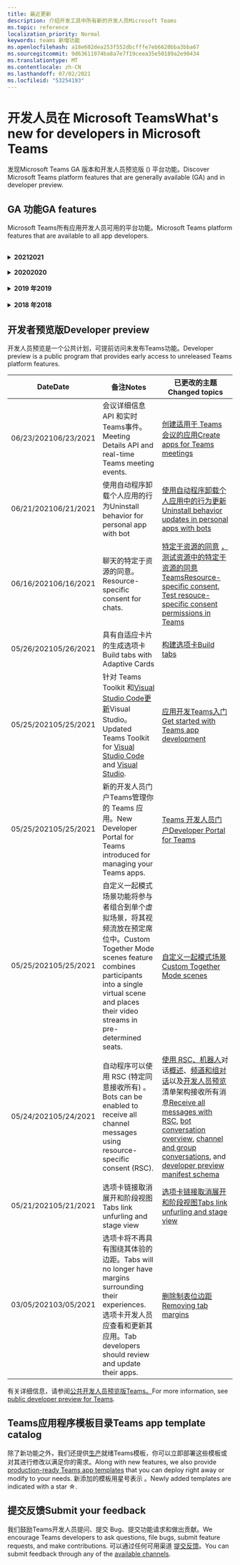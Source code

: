 ```yaml
---
title: 最近更新
description: 介绍开发工具中所有新的开发人员Microsoft Teams
ms.topic: reference
localization_priority: Normal
keywords: teams 新增功能
ms.openlocfilehash: a18e602dea253f552dbcfffe7eb6620bba3bba67
ms.sourcegitcommit: 9d63611974ba8a7e7f19ceea35e50189a2e90434
ms.translationtype: MT
ms.contentlocale: zh-CN
ms.lasthandoff: 07/02/2021
ms.locfileid: "53254193"
---
```

# <a name="whats-new-for-developers-in-microsoft-teams"></a><span data-ttu-id="28b2b-104">开发人员在 Microsoft Teams</span><span class="sxs-lookup"><span data-stu-id="28b2b-104">What's new for developers in Microsoft Teams</span></span>

<span data-ttu-id="28b2b-105">发现Microsoft Teams GA 版本和开发人员预览版 () 平台功能。</span><span class="sxs-lookup"><span data-stu-id="28b2b-105">Discover Microsoft Teams platform features that are generally available (GA) and in developer preview.</span></span>

## <a name="ga-features"></a><span data-ttu-id="28b2b-106">GA 功能</span><span class="sxs-lookup"><span data-stu-id="28b2b-106">GA features</span></span>

<span data-ttu-id="28b2b-107">Microsoft Teams所有应用开发人员可用的平台功能。</span><span class="sxs-lookup"><span data-stu-id="28b2b-107">Microsoft Teams platform features that are available to all app developers.</span></span>

<br>

<details>

<summary><span data-ttu-id="28b2b-108"><b>2021</b></span><span class="sxs-lookup"><span data-stu-id="28b2b-108"><b>2021</b></span></span></summary>

| <span data-ttu-id="28b2b-109">**Date**</span><span class="sxs-lookup"><span data-stu-id="28b2b-109">**Date**</span></span> | <span data-ttu-id="28b2b-110">**备注**</span><span class="sxs-lookup"><span data-stu-id="28b2b-110">**Notes**</span></span> | <span data-ttu-id="28b2b-111">**已更改的主题**</span><span class="sxs-lookup"><span data-stu-id="28b2b-111">**Changed topics**</span></span> |
| -------- | --------- | ------------------ |
|<span data-ttu-id="28b2b-112">06/28/2021</span><span class="sxs-lookup"><span data-stu-id="28b2b-112">06/28/2021</span></span>|<span data-ttu-id="28b2b-113">集成人员选取器功能。</span><span class="sxs-lookup"><span data-stu-id="28b2b-113">Integrate People Picker capability.</span></span>|[<span data-ttu-id="28b2b-114">集成人员选取器功能</span><span class="sxs-lookup"><span data-stu-id="28b2b-114">Integrate People Picker capability</span></span>](concepts/device-capabilities/people-picker-capability.md)|  
|<span data-ttu-id="28b2b-115">06/25/2021</span><span class="sxs-lookup"><span data-stu-id="28b2b-115">06/25/2021</span></span>| <span data-ttu-id="28b2b-116">引入了发送主动邮件的分步指南。</span><span class="sxs-lookup"><span data-stu-id="28b2b-116">Introduced step-by-step guide to send proactive messages.</span></span> | [<span data-ttu-id="28b2b-117">发送主动邮件的分步指南</span><span class="sxs-lookup"><span data-stu-id="28b2b-117">Step-by-step guide to send proactive messages</span></span>](sbs-send-proactive.yml) |
|<span data-ttu-id="28b2b-118">06/09/2021</span><span class="sxs-lookup"><span data-stu-id="28b2b-118">06/09/2021</span></span>| <span data-ttu-id="28b2b-119">自适应卡片中具有 属性的图像的阶段 `allowExpand` 视图。</span><span class="sxs-lookup"><span data-stu-id="28b2b-119">Stage view for images in Adaptive Cards with `allowExpand` attribute.</span></span> | [<span data-ttu-id="28b2b-120">自适应卡片中的图像阶段视图</span><span class="sxs-lookup"><span data-stu-id="28b2b-120">Stage view for images in Adaptive Cards</span></span>](~/task-modules-and-cards/cards/cards-format.md) |
|<span data-ttu-id="28b2b-121">05/31/2021</span><span class="sxs-lookup"><span data-stu-id="28b2b-121">05/31/2021</span></span>| <span data-ttu-id="28b2b-122">对话选项卡。</span><span class="sxs-lookup"><span data-stu-id="28b2b-122">Conversational tabs.</span></span> | [<span data-ttu-id="28b2b-123">开始并继续选项卡中有关内容的对话</span><span class="sxs-lookup"><span data-stu-id="28b2b-123">Start and continue conversations about content in your tabs</span></span>](~/tabs/how-to/conversational-tabs.md) |
|<span data-ttu-id="28b2b-124">05/24/2021</span><span class="sxs-lookup"><span data-stu-id="28b2b-124">05/24/2021</span></span>| <span data-ttu-id="28b2b-125">使用Teams等更新了应用设计指南。</span><span class="sxs-lookup"><span data-stu-id="28b2b-125">Updated Teams app design guidelines with mobile patterns and more.</span></span>|[<span data-ttu-id="28b2b-126">设计Teams应用</span><span class="sxs-lookup"><span data-stu-id="28b2b-126">Designing your Teams app</span></span>](~/concepts/design/design-teams-app-overview.md)
|<span data-ttu-id="28b2b-127">05/13/2021</span><span class="sxs-lookup"><span data-stu-id="28b2b-127">05/13/2021</span></span>| <span data-ttu-id="28b2b-128">添加了有关 mConnect 和 Skooler 的信息。</span><span class="sxs-lookup"><span data-stu-id="28b2b-128">Added information on mConnect and Skooler.</span></span>|[<span data-ttu-id="28b2b-129">可学习管理系统</span><span class="sxs-lookup"><span data-stu-id="28b2b-129">Moodle learning management system</span></span>](resources/moodle-overview.md)
|<span data-ttu-id="28b2b-130">05/10/2021</span><span class="sxs-lookup"><span data-stu-id="28b2b-130">05/10/2021</span></span>| <span data-ttu-id="28b2b-131">清单 v1.10 已发布。</span><span class="sxs-lookup"><span data-stu-id="28b2b-131">Manifest v1.10 is released.</span></span>|[<span data-ttu-id="28b2b-132">清单架构</span><span class="sxs-lookup"><span data-stu-id="28b2b-132">Manifest schema</span></span>](resources/schema/manifest-schema.md) |
|<span data-ttu-id="28b2b-133">05/10/2021</span><span class="sxs-lookup"><span data-stu-id="28b2b-133">05/10/2021</span></span>| <span data-ttu-id="28b2b-134">新的应用自定义功能。</span><span class="sxs-lookup"><span data-stu-id="28b2b-134">New app customization feature.</span></span>| [<span data-ttu-id="28b2b-135">允许组织自定义应用</span><span class="sxs-lookup"><span data-stu-id="28b2b-135">Enable orgs to customize your app</span></span>](concepts/design/enable-app-customization.md) |
|<span data-ttu-id="28b2b-136">05/07/2021</span><span class="sxs-lookup"><span data-stu-id="28b2b-136">05/07/2021</span></span>| <span data-ttu-id="28b2b-137">聊天中的音频和视频呼叫的深层链接。</span><span class="sxs-lookup"><span data-stu-id="28b2b-137">Deep links for audio and video calls in chat.</span></span> |[<span data-ttu-id="28b2b-138">深度链接</span><span class="sxs-lookup"><span data-stu-id="28b2b-138">Deep links</span></span>](concepts/build-and-test/deep-links.md#deep-linking-to-an-audio-or-audio-video-call) |
|<span data-ttu-id="28b2b-139">04/30/2021</span><span class="sxs-lookup"><span data-stu-id="28b2b-139">04/30/2021</span></span>|<span data-ttu-id="28b2b-140">有关如何将应用发布到应用商店Teams指南。</span><span class="sxs-lookup"><span data-stu-id="28b2b-140">New guidance on how to publish apps to the Teams store.</span></span>|<span data-ttu-id="28b2b-141">[将应用发布到 Teams 应用商店](concepts/deploy-and-publish/appsource/publish.md) [，Teams应用商店验证指南](concepts/deploy-and-publish/appsource/prepare/teams-store-validation-guidelines.md)</span><span class="sxs-lookup"><span data-stu-id="28b2b-141">[Publish your app to the Teams store](concepts/deploy-and-publish/appsource/publish.md), [Teams store validation guidelines](concepts/deploy-and-publish/appsource/prepare/teams-store-validation-guidelines.md)</span></span> |
|<span data-ttu-id="28b2b-142">04/29/2021</span><span class="sxs-lookup"><span data-stu-id="28b2b-142">04/29/2021</span></span> | <span data-ttu-id="28b2b-143">自适应卡片的通用操作。</span><span class="sxs-lookup"><span data-stu-id="28b2b-143">Universal Actions for Adaptive Cards.</span></span> | [<span data-ttu-id="28b2b-144">自适应卡的通用操作</span><span class="sxs-lookup"><span data-stu-id="28b2b-144">Universal Actions for Adaptive Cards</span></span>](task-modules-and-cards/cards/universal-actions-for-adaptive-cards/overview.md) |
|<span data-ttu-id="28b2b-145">04/29/2021</span><span class="sxs-lookup"><span data-stu-id="28b2b-145">04/29/2021</span></span> | <span data-ttu-id="28b2b-146">用户特定视图。</span><span class="sxs-lookup"><span data-stu-id="28b2b-146">User Specific Views.</span></span> | [<span data-ttu-id="28b2b-147">用户特定视图</span><span class="sxs-lookup"><span data-stu-id="28b2b-147">User Specific Views</span></span>](task-modules-and-cards/cards/universal-actions-for-adaptive-cards/User-Specific-Views.md) |
|<span data-ttu-id="28b2b-148">04/29/2021</span><span class="sxs-lookup"><span data-stu-id="28b2b-148">04/29/2021</span></span> | <span data-ttu-id="28b2b-149">顺序工作流。</span><span class="sxs-lookup"><span data-stu-id="28b2b-149">Sequential Workflows.</span></span> | [<span data-ttu-id="28b2b-150">顺序工作流</span><span class="sxs-lookup"><span data-stu-id="28b2b-150">Sequential Workflows</span></span>](task-modules-and-cards/cards/universal-actions-for-adaptive-cards/Sequential-Workflows.md) |
|<span data-ttu-id="28b2b-151">04/29/2021</span><span class="sxs-lookup"><span data-stu-id="28b2b-151">04/29/2021</span></span> | <span data-ttu-id="28b2b-152">最新卡片。</span><span class="sxs-lookup"><span data-stu-id="28b2b-152">Up to date cards.</span></span> | [<span data-ttu-id="28b2b-153">最新卡片</span><span class="sxs-lookup"><span data-stu-id="28b2b-153">Up to date cards</span></span>](task-modules-and-cards/cards/universal-actions-for-adaptive-cards/Up-To-Date-Views.md) |
|<span data-ttu-id="28b2b-154">04/08/2021</span><span class="sxs-lookup"><span data-stu-id="28b2b-154">04/08/2021</span></span>| <span data-ttu-id="28b2b-155">应用自定义功能。</span><span class="sxs-lookup"><span data-stu-id="28b2b-155">App customization feature.</span></span>|<span data-ttu-id="28b2b-156">[设计团队应用概述](concepts/design/enable-app-customization.md)[、App studio 概述](concepts/build-and-test/app-studio-overview.md#connectors)和[清单架构](resources/schema/manifest-schema-dev-preview.md)</span><span class="sxs-lookup"><span data-stu-id="28b2b-156">[Design teams app overview](concepts/design/enable-app-customization.md), [App studio overview](concepts/build-and-test/app-studio-overview.md#connectors), and [Manifest schema](resources/schema/manifest-schema-dev-preview.md)</span></span> |
|<span data-ttu-id="28b2b-157">03/18/2021</span><span class="sxs-lookup"><span data-stu-id="28b2b-157">03/18/2021</span></span>|<span data-ttu-id="28b2b-158">注意：更新到 Bot Framework SDK 版本 4.10 或以上版本，因为我们已开始弃用 `TeamsInfo.getMembers` `TeamsInfo.GetMembersAsync` 和 的过程。</span><span class="sxs-lookup"><span data-stu-id="28b2b-158">Notice: Update to version 4.10 or above of the Bot Framework SDK, as we've started with the deprecation process for `TeamsInfo.getMembers` and `TeamsInfo.GetMembersAsync`.</span></span> | [<span data-ttu-id="28b2b-159">团队/聊天成员的机器人 API 更改</span><span class="sxs-lookup"><span data-stu-id="28b2b-159">Bot API Changes for Team/Chat Members</span></span>](resources/team-chat-member-api-changes.md) |
|<span data-ttu-id="28b2b-160">03/05/2021</span><span class="sxs-lookup"><span data-stu-id="28b2b-160">03/05/2021</span></span>|<span data-ttu-id="28b2b-161">注意：选项卡将不再具有围绕其体验的边距。</span><span class="sxs-lookup"><span data-stu-id="28b2b-161">Notice: Tabs will no longer have margins surrounding their experiences.</span></span> <span data-ttu-id="28b2b-162">选项卡开发人员应查看和更新其应用。</span><span class="sxs-lookup"><span data-stu-id="28b2b-162">Tab developers should review and update their apps.</span></span> | [<span data-ttu-id="28b2b-163">删除制表位边距</span><span class="sxs-lookup"><span data-stu-id="28b2b-163">Removing tab margins</span></span>](resources/removing-tab-margins.md) |
|<span data-ttu-id="28b2b-164">03/05/2021</span><span class="sxs-lookup"><span data-stu-id="28b2b-164">03/05/2021</span></span>|<span data-ttu-id="28b2b-165">默认安装范围和组功能。</span><span class="sxs-lookup"><span data-stu-id="28b2b-165">Default install scope and group capability.</span></span>| [<span data-ttu-id="28b2b-166">默认安装范围和组功能</span><span class="sxs-lookup"><span data-stu-id="28b2b-166">Default install scope and group capability</span></span>](concepts/deploy-and-publish/add-default-install-scope.md) |
|<span data-ttu-id="28b2b-167">03/05/2021</span><span class="sxs-lookup"><span data-stu-id="28b2b-167">03/05/2021</span></span>|<span data-ttu-id="28b2b-168">对个人应用选项卡重新排序。</span><span class="sxs-lookup"><span data-stu-id="28b2b-168">Reorder personal app tabs.</span></span>|[<span data-ttu-id="28b2b-169">对个人应用中的聊天选项卡重新排序</span><span class="sxs-lookup"><span data-stu-id="28b2b-169">Reorder the chat tab in personal apps</span></span>](tabs/how-to/create-personal-tab.md#reorder-static-personal-tabs)|
|<span data-ttu-id="28b2b-170">03/04/2021</span><span class="sxs-lookup"><span data-stu-id="28b2b-170">03/04/2021</span></span>|<span data-ttu-id="28b2b-171">自适应卡片中的信息屏蔽。</span><span class="sxs-lookup"><span data-stu-id="28b2b-171">Information masking in Adaptive cards.</span></span>| [<span data-ttu-id="28b2b-172">自适应卡片中的信息屏蔽</span><span class="sxs-lookup"><span data-stu-id="28b2b-172">Information masking in Adaptive cards</span></span>](task-modules-and-cards/cards/cards-format.md#information-masking-in-adaptive-cards) |
|<span data-ttu-id="28b2b-173">02/19/2021</span><span class="sxs-lookup"><span data-stu-id="28b2b-173">02/19/2021</span></span>|<span data-ttu-id="28b2b-174">添加了位置功能。</span><span class="sxs-lookup"><span data-stu-id="28b2b-174">Added location capabilities.</span></span> <br/> <span data-ttu-id="28b2b-175">位置功能信息将添加到设备功能概述、本机设备权限、集成媒体功能以及 QR 或条形码扫描仪功能文件中。</span><span class="sxs-lookup"><span data-stu-id="28b2b-175">Location capabilities information is added in the device capabilities overview, native device permissions, integrate media capabilities, and QR or barcode scanner capability files.</span></span>|<span data-ttu-id="28b2b-176">[概述](concepts/device-capabilities/device-capabilities-overview.md)、 [请求设备权限](concepts/device-capabilities/native-device-permissions.md)、 [集成媒体功能](concepts/device-capabilities/mobile-camera-image-permissions.md)、 [集成 QR 或条形码](concepts/device-capabilities/qr-barcode-scanner-capability.md)扫描仪功能 、 [集成位置功能](concepts/device-capabilities/location-capability.md)</span><span class="sxs-lookup"><span data-stu-id="28b2b-176">[Overview](concepts/device-capabilities/device-capabilities-overview.md), [Request device permissions](concepts/device-capabilities/native-device-permissions.md), [Integrate media capabilities](concepts/device-capabilities/mobile-camera-image-permissions.md), [Integrate QR or barcode scanner capability](concepts/device-capabilities/qr-barcode-scanner-capability.md), [Integrate location capabilities](concepts/device-capabilities/location-capability.md)</span></span> |
|<span data-ttu-id="28b2b-177">02/18/2021</span><span class="sxs-lookup"><span data-stu-id="28b2b-177">02/18/2021</span></span>|<span data-ttu-id="28b2b-178">添加了 QR 或条形码扫描仪功能。</span><span class="sxs-lookup"><span data-stu-id="28b2b-178">Added QR or barcode scanner capability.</span></span> <br/> <span data-ttu-id="28b2b-179">QR 或条形码扫描仪功能信息已添加到设备功能概述、本机设备权限和集成媒体功能文件中。</span><span class="sxs-lookup"><span data-stu-id="28b2b-179">QR or barcode scanner  capability information is added in the device capabilities overview, native device permissions, and integrate media capabilities files.</span></span>|<span data-ttu-id="28b2b-180">[概述](concepts/device-capabilities/device-capabilities-overview.md)、 [请求设备权限](concepts/device-capabilities/native-device-permissions.md)、 [集成媒体功能](concepts/device-capabilities/mobile-camera-image-permissions.md)、 [集成 QR 或条形码扫描仪功能](concepts/device-capabilities/qr-barcode-scanner-capability.md)</span><span class="sxs-lookup"><span data-stu-id="28b2b-180">[Overview](concepts/device-capabilities/device-capabilities-overview.md), [Request device permissions](concepts/device-capabilities/native-device-permissions.md), [Integrate media capabilities](concepts/device-capabilities/mobile-camera-image-permissions.md), [Integrate QR or barcode scanner capability](concepts/device-capabilities/qr-barcode-scanner-capability.md)</span></span> |
|<span data-ttu-id="28b2b-181">02/09/2021</span><span class="sxs-lookup"><span data-stu-id="28b2b-181">02/09/2021</span></span>|<span data-ttu-id="28b2b-182">添加了设备功能概述。</span><span class="sxs-lookup"><span data-stu-id="28b2b-182">Added device capabilities overview.</span></span> <br/> <span data-ttu-id="28b2b-183">麦克风功能信息将添加到本机设备权限中，并集成媒体功能文件。</span><span class="sxs-lookup"><span data-stu-id="28b2b-183">Microphone capability information is added in the native device permissions and integrate media capabilities files.</span></span>|<span data-ttu-id="28b2b-184">[概述](concepts/device-capabilities/device-capabilities-overview.md)、 [请求设备权限](concepts/device-capabilities/native-device-permissions.md) [、集成媒体功能](concepts/device-capabilities/mobile-camera-image-permissions.md)</span><span class="sxs-lookup"><span data-stu-id="28b2b-184">[Overview](concepts/device-capabilities/device-capabilities-overview.md), [Request device permissions](concepts/device-capabilities/native-device-permissions.md), [Integrate media capabilities](concepts/device-capabilities/mobile-camera-image-permissions.md)</span></span>|

<br>

</details>

<br>

<details>
  
<summary><span data-ttu-id="28b2b-185"><b>2020</b></span><span class="sxs-lookup"><span data-stu-id="28b2b-185"><b>2020</b></span></span></summary>

| <span data-ttu-id="28b2b-186">**Date**</span><span class="sxs-lookup"><span data-stu-id="28b2b-186">**Date**</span></span> | <span data-ttu-id="28b2b-187">**备注**</span><span class="sxs-lookup"><span data-stu-id="28b2b-187">**Notes**</span></span> | <span data-ttu-id="28b2b-188">**已更改的主题**</span><span class="sxs-lookup"><span data-stu-id="28b2b-188">**Changed topics**</span></span> |
| -------- | --------- | ------------------ |
|<span data-ttu-id="28b2b-189">11/30/2020</span><span class="sxs-lookup"><span data-stu-id="28b2b-189">11/30/2020</span></span>|<span data-ttu-id="28b2b-190">标识平台与选项卡Teams Toolkit和Visual Studio Code集成。</span><span class="sxs-lookup"><span data-stu-id="28b2b-190">Identity platform integration with Teams Toolkit and Visual Studio Code for tabs.</span></span>|[<span data-ttu-id="28b2b-191">使用选项卡的身份验证Teams Toolkit Visual Studio Code单一登录身份验证</span><span class="sxs-lookup"><span data-stu-id="28b2b-191">Single sign-on authentication with Teams Toolkit and Visual Studio Code for tabs</span></span>](toolkit/visual-studio-code-tab-sso.md)|
|<span data-ttu-id="28b2b-192">11/16/2020</span><span class="sxs-lookup"><span data-stu-id="28b2b-192">11/16/2020</span></span>|<span data-ttu-id="28b2b-193">Teams更新到版本 1.8 的应用清单。</span><span class="sxs-lookup"><span data-stu-id="28b2b-193">Teams app manifest updated to version 1.8.</span></span>|[<span data-ttu-id="28b2b-194">参考：Microsoft Teams</span><span class="sxs-lookup"><span data-stu-id="28b2b-194">Reference: Manifest schema for Microsoft Teams</span></span>](resources/schema/manifest-schema.md)|
|<span data-ttu-id="28b2b-195">11/10/2020</span><span class="sxs-lookup"><span data-stu-id="28b2b-195">11/10/2020</span></span>|<span data-ttu-id="28b2b-196">Teams自动程序设计指南。</span><span class="sxs-lookup"><span data-stu-id="28b2b-196">Teams bot design guidelines.</span></span>|[<span data-ttu-id="28b2b-197">机器人设计指南</span><span class="sxs-lookup"><span data-stu-id="28b2b-197">Bot design guidelines</span></span>](bots/design/bots.md)|
|<span data-ttu-id="28b2b-198">09/30/2020</span><span class="sxs-lookup"><span data-stu-id="28b2b-198">09/30/2020</span></span>|<span data-ttu-id="28b2b-199">现在支持在移动设备上向机器人发送和接收文件。</span><span class="sxs-lookup"><span data-stu-id="28b2b-199">Sending and receiving files to bots on mobile devices is now supported.</span></span>|[<span data-ttu-id="28b2b-200">通过自动程序发送和接收文件</span><span class="sxs-lookup"><span data-stu-id="28b2b-200">Send and receive files through your bot</span></span>](resources/bot-v3/bots-files.md)|
|<span data-ttu-id="28b2b-201">09/22/2020</span><span class="sxs-lookup"><span data-stu-id="28b2b-201">09/22/2020</span></span>|<span data-ttu-id="28b2b-202">有关开发入门的新Teams信息。</span><span class="sxs-lookup"><span data-stu-id="28b2b-202">New information for getting started with Teams development.</span></span>|[<span data-ttu-id="28b2b-203">生成首个Teams应用概述</span><span class="sxs-lookup"><span data-stu-id="28b2b-203">Build your first Teams app overview</span></span>](build-your-first-app/build-first-app-overview.md)|
|<span data-ttu-id="28b2b-204">09/18/2020</span><span class="sxs-lookup"><span data-stu-id="28b2b-204">09/18/2020</span></span>|<span data-ttu-id="28b2b-205">支持会议Teams应用 (发布预览) 。</span><span class="sxs-lookup"><span data-stu-id="28b2b-205">Support for in-meeting Teams apps (Release Preview).</span></span>|<span data-ttu-id="28b2b-206">[创建用于会议Teams](apps-in-teams-meetings/create-apps-for-teams-meetings.md)[应用和应用Teams会议](apps-in-teams-meetings/teams-apps-in-meetings.md)</span><span class="sxs-lookup"><span data-stu-id="28b2b-206">[Create apps for Teams meetings](apps-in-teams-meetings/create-apps-for-teams-meetings.md) and [Apps in Teams meetings](apps-in-teams-meetings/teams-apps-in-meetings.md)</span></span>|
|<span data-ttu-id="28b2b-207">08/19/2020</span><span class="sxs-lookup"><span data-stu-id="28b2b-207">08/19/2020</span></span>|<span data-ttu-id="28b2b-208">使用 Microsoft Teams 导入Graph。</span><span class="sxs-lookup"><span data-stu-id="28b2b-208">Import Teams messages with Microsoft Graph.</span></span>|[<span data-ttu-id="28b2b-209">使用 Microsoft Graph 将第三方平台消息导入 Teams</span><span class="sxs-lookup"><span data-stu-id="28b2b-209">Import third-party platform messages to Teams using Microsoft Graph</span></span>](graph-api/import-messages/import-external-messages-to-teams.md)
|<span data-ttu-id="28b2b-210">08/12/2020</span><span class="sxs-lookup"><span data-stu-id="28b2b-210">08/12/2020</span></span> |<span data-ttu-id="28b2b-211">已移动到 GA 的传入 Webhook 中的自适应卡片支持。</span><span class="sxs-lookup"><span data-stu-id="28b2b-211">Adaptive Cards support in incoming webhook moved to GA.</span></span>|[<span data-ttu-id="28b2b-212">使用传入 webhook 发送自适应卡</span><span class="sxs-lookup"><span data-stu-id="28b2b-212">Send adaptive cards using an incoming webhook</span></span>](~/webhooks-and-connectors/how-to/connectors-using.md#send-adaptive-cards-using-an-incoming-webhook) |
|<span data-ttu-id="28b2b-213">08/10/2020</span><span class="sxs-lookup"><span data-stu-id="28b2b-213">08/10/2020</span></span>|<span data-ttu-id="28b2b-214">使用 Teams 开始构建Visual Studio Toolkit。</span><span class="sxs-lookup"><span data-stu-id="28b2b-214">Get started building Teams apps with the Visual Studio Toolkit.</span></span>|[<span data-ttu-id="28b2b-215">使用 Microsoft Teams Toolkit 和 Visual Studio Code</span><span class="sxs-lookup"><span data-stu-id="28b2b-215">Build apps with the Microsoft Teams Toolkit and Visual Studio Code</span></span>](toolkit/visual-studio-overview.md) |
|<span data-ttu-id="28b2b-216">08/06/2020</span><span class="sxs-lookup"><span data-stu-id="28b2b-216">08/06/2020</span></span>|<span data-ttu-id="28b2b-217">支持选项卡 SSO 身份验证。</span><span class="sxs-lookup"><span data-stu-id="28b2b-217">Support for Tabs SSO authentication.</span></span>|[<span data-ttu-id="28b2b-218">"开发 SSO Microsoft Teams"选项卡</span><span class="sxs-lookup"><span data-stu-id="28b2b-218">Develop an SSO Microsoft Teams Tab</span></span>](tabs/how-to/authentication/auth-aad-sso.md#develop-an-sso-microsoft-teams-tab) |
|<span data-ttu-id="28b2b-219">07/27/2020</span><span class="sxs-lookup"><span data-stu-id="28b2b-219">07/27/2020</span></span> | <span data-ttu-id="28b2b-220">Graph公共预览版中 (自动程序) 。</span><span class="sxs-lookup"><span data-stu-id="28b2b-220">Graph proactive bots and messages (Public Preview).</span></span>|[<span data-ttu-id="28b2b-221">在 Microsoft Teams 中启用主动自动程序安装和主动Graph</span><span class="sxs-lookup"><span data-stu-id="28b2b-221">Enable proactive bot installation and proactive messaging in Teams with Microsoft Graph</span></span>](graph-api/proactive-bots-and-messages/graph-proactive-bots-and-messages.md)|
|<span data-ttu-id="28b2b-222">07/22/2020</span><span class="sxs-lookup"><span data-stu-id="28b2b-222">07/22/2020</span></span> |<span data-ttu-id="28b2b-223">移动设备功能更新。</span><span class="sxs-lookup"><span data-stu-id="28b2b-223">Mobile device capability updates.</span></span>|[<span data-ttu-id="28b2b-224">请求用户选项卡的设备Microsoft Teams权限</span><span class="sxs-lookup"><span data-stu-id="28b2b-224">Request device permissions for your Microsoft Teams tab</span></span>](concepts/device-capabilities/native-device-permissions.md) |
|<span data-ttu-id="28b2b-225">07/20/2020</span><span class="sxs-lookup"><span data-stu-id="28b2b-225">07/20/2020</span></span>|<span data-ttu-id="28b2b-226">TeamsAppSource 提交的应用验证工具。</span><span class="sxs-lookup"><span data-stu-id="28b2b-226">Teams App Validation Tool for AppSource submissions.</span></span>|[<span data-ttu-id="28b2b-227">Teams应用验证工具</span><span class="sxs-lookup"><span data-stu-id="28b2b-227">Teams App Validation Tool</span></span>](concepts/deploy-and-publish/appsource/prepare/submission-checklist.md)
|<span data-ttu-id="28b2b-228">07/15/2020</span><span class="sxs-lookup"><span data-stu-id="28b2b-228">07/15/2020</span></span>|<span data-ttu-id="28b2b-229">为虚拟助理创建Teams。</span><span class="sxs-lookup"><span data-stu-id="28b2b-229">Create a virtual assistant for Teams.</span></span>|[<span data-ttu-id="28b2b-230">虚拟助理Microsoft Teams</span><span class="sxs-lookup"><span data-stu-id="28b2b-230">Virtual Assistant for Microsoft Teams</span></span>](samples/virtual-assistant.md)|
|<span data-ttu-id="28b2b-231">07/14/2020</span><span class="sxs-lookup"><span data-stu-id="28b2b-231">07/14/2020</span></span>|<span data-ttu-id="28b2b-232">显示本机加载指示器文档。</span><span class="sxs-lookup"><span data-stu-id="28b2b-232">Surfacing a native loading indicator documentation.</span></span>|[<span data-ttu-id="28b2b-233">显示本机加载指示器</span><span class="sxs-lookup"><span data-stu-id="28b2b-233">Showing a native loading indicator</span></span>](tabs/how-to/create-tab-pages/content-page.md#show-a-native-loading-indicator)
|<span data-ttu-id="28b2b-234">07/01/2020</span><span class="sxs-lookup"><span data-stu-id="28b2b-234">07/01/2020</span></span>|<span data-ttu-id="28b2b-235">使用 Teams 开始构建Visual Studio Code Toolkit。</span><span class="sxs-lookup"><span data-stu-id="28b2b-235">Get started building Teams apps with the Visual Studio Code Toolkit.</span></span>|[<span data-ttu-id="28b2b-236">使用 Microsoft Teams Toolkit 和 Visual Studio Code</span><span class="sxs-lookup"><span data-stu-id="28b2b-236">Build apps with the Microsoft Teams Toolkit and Visual Studio Code</span></span>](toolkit/visual-studio-code-overview.md) |
|<span data-ttu-id="28b2b-237">07/01/2020</span><span class="sxs-lookup"><span data-stu-id="28b2b-237">07/01/2020</span></span>|<span data-ttu-id="28b2b-238">适用于 Web 和桌面客户端的选项卡 GA Teams单一登录。</span><span class="sxs-lookup"><span data-stu-id="28b2b-238">Single sign-on for tabs GA for Teams web and desktop clients.</span></span>|[<span data-ttu-id="28b2b-239">单Sign-On (SSO) </span><span class="sxs-lookup"><span data-stu-id="28b2b-239">Single Sign-On (SSO)</span></span>](tabs/how-to/authentication/auth-aad-sso.md)|
|<span data-ttu-id="28b2b-240">06/05/2020</span><span class="sxs-lookup"><span data-stu-id="28b2b-240">06/05/2020</span></span>| <span data-ttu-id="28b2b-241">清单架构已更新到版本 1.7。</span><span class="sxs-lookup"><span data-stu-id="28b2b-241">Manifest schema updated to version 1.7.</span></span>| [<span data-ttu-id="28b2b-242">参考：Microsoft Teams</span><span class="sxs-lookup"><span data-stu-id="28b2b-242">Reference: Manifest schema for Microsoft Teams</span></span>](resources/schema/manifest-schema.md)|
|<span data-ttu-id="28b2b-243">05/18/2020</span><span class="sxs-lookup"><span data-stu-id="28b2b-243">05/18/2020</span></span>|<span data-ttu-id="28b2b-244">将Power Virtual Agents与Teams。</span><span class="sxs-lookup"><span data-stu-id="28b2b-244">Integrate Power Virtual Agents with Teams.</span></span>|[<span data-ttu-id="28b2b-245">将Power Virtual Agents聊天机器人与Microsoft Teams</span><span class="sxs-lookup"><span data-stu-id="28b2b-245">Integrate a Power Virtual Agents chatbot with Microsoft Teams</span></span>](bots/how-to/add-power-virtual-agents-bot-to-teams.md)|
|<span data-ttu-id="28b2b-246">04/01/2020</span><span class="sxs-lookup"><span data-stu-id="28b2b-246">04/01/2020</span></span>|<span data-ttu-id="28b2b-247">将 WFM 系统与 Shifts Connector for Teams。</span><span class="sxs-lookup"><span data-stu-id="28b2b-247">Integrate WFM systems with Shifts Connector for Teams.</span></span>|[<span data-ttu-id="28b2b-248">Microsoft TeamsShifts WFM 连接器</span><span class="sxs-lookup"><span data-stu-id="28b2b-248">Microsoft Teams Shifts WFM connectors</span></span>](samples/shifts-wfm-connectors.md)
|<span data-ttu-id="28b2b-249">03/24/2020</span><span class="sxs-lookup"><span data-stu-id="28b2b-249">03/24/2020</span></span> | <span data-ttu-id="28b2b-250">添加了对检索对话中单个成员的支持，并添加了对检索分页成员的额外支持。</span><span class="sxs-lookup"><span data-stu-id="28b2b-250">Added support for retrieving a single member of a conversation, and additional support for retrieving paged members.</span></span> | [<span data-ttu-id="28b2b-251">为机器人获取 Teams 上下文</span><span class="sxs-lookup"><span data-stu-id="28b2b-251">Get Teams context for your bot</span></span>](~/bots/how-to/get-teams-context.md) |

<br>

</details>

<br>

<details>
  
<summary><span data-ttu-id="28b2b-252"><b>2019 年</b></span><span class="sxs-lookup"><span data-stu-id="28b2b-252"><b>2019</b></span></span></summary>

| <span data-ttu-id="28b2b-253">**Date**</span><span class="sxs-lookup"><span data-stu-id="28b2b-253">**Date**</span></span> | <span data-ttu-id="28b2b-254">**备注**</span><span class="sxs-lookup"><span data-stu-id="28b2b-254">**Notes**</span></span> | <span data-ttu-id="28b2b-255">**已更改的主题**</span><span class="sxs-lookup"><span data-stu-id="28b2b-255">**Changed topics**</span></span> |
| -------- | --------- | ------------------ |
| <span data-ttu-id="28b2b-256">12/26/2019</span><span class="sxs-lookup"><span data-stu-id="28b2b-256">12/26/2019</span></span> | <span data-ttu-id="28b2b-257">发送到自动程序的有效负载中的参数不再加密，从而允许您使用此值构造到这些消息 `replyToId` 的深层链接。</span><span class="sxs-lookup"><span data-stu-id="28b2b-257">The `replyToId` parameter in payloads sent to a bot is no longer encrypted, allowing you to use this value to construct deeplinks to these messages.</span></span> <span data-ttu-id="28b2b-258">邮件有效负载包括参数 中的加密值 `legacy.replyToId` 。</span><span class="sxs-lookup"><span data-stu-id="28b2b-258">Message payloads include the encrypted values in the parameter `legacy.replyToId`.</span></span>  |
| <span data-ttu-id="28b2b-259">11/05/2019</span><span class="sxs-lookup"><span data-stu-id="28b2b-259">11/05/2019</span></span> | <span data-ttu-id="28b2b-260">使用 JavaScript SDK Teams单一登录。</span><span class="sxs-lookup"><span data-stu-id="28b2b-260">Single sign-on using the Teams JavaScript SDK.</span></span> | [<span data-ttu-id="28b2b-261">单一登录</span><span class="sxs-lookup"><span data-stu-id="28b2b-261">Single sign-on</span></span>](tabs/how-to/authentication/auth-aad-sso.md) |
| <span data-ttu-id="28b2b-262">10/31/2019</span><span class="sxs-lookup"><span data-stu-id="28b2b-262">10/31/2019</span></span> | <span data-ttu-id="28b2b-263">更新了对话机器人和消息传递扩展文档以反映 4.6 Bot Framework SDK。</span><span class="sxs-lookup"><span data-stu-id="28b2b-263">Conversational bots and messaging extension documentation updated to reflect the 4.6 Bot Framework SDK.</span></span> <span data-ttu-id="28b2b-264">"资源"部分提供了 v3 SDK 文档。</span><span class="sxs-lookup"><span data-stu-id="28b2b-264">Documentation for the v3 SDK is available in the Resources section.</span></span> | <span data-ttu-id="28b2b-265">所有机器人和消息传递扩展文档。</span><span class="sxs-lookup"><span data-stu-id="28b2b-265">All bot and messaging extension documentation.</span></span> |
| <span data-ttu-id="28b2b-266">10/31/2019</span><span class="sxs-lookup"><span data-stu-id="28b2b-266">10/31/2019</span></span> | <span data-ttu-id="28b2b-267">新的文档结构和主要文章重构。</span><span class="sxs-lookup"><span data-stu-id="28b2b-267">New documentation structure, and major article refactoring.</span></span> <span data-ttu-id="28b2b-268">请通过创建问题报告所有死链接或 404 GitHub问题。</span><span class="sxs-lookup"><span data-stu-id="28b2b-268">Please report any dead links or 404's by creating a GitHub Issue.</span></span> | <span data-ttu-id="28b2b-269">全部都一样！</span><span class="sxs-lookup"><span data-stu-id="28b2b-269">All of them!</span></span> |
| <span data-ttu-id="28b2b-270">09/13/2019</span><span class="sxs-lookup"><span data-stu-id="28b2b-270">09/13/2019</span></span> | <span data-ttu-id="28b2b-271">从基于操作的消息扩展安装请求自动程序。</span><span class="sxs-lookup"><span data-stu-id="28b2b-271">Request bot is installed from action-based messaging extension.</span></span> | [<span data-ttu-id="28b2b-272">使用消息传递扩展启动操作</span><span class="sxs-lookup"><span data-stu-id="28b2b-272">Initiate actions with messaging extensions</span></span>](resources/messaging-extension-v3/create-extensions.md#request-to-install-your-conversational-bot)
| <span data-ttu-id="28b2b-273">08/28/2019</span><span class="sxs-lookup"><span data-stu-id="28b2b-273">08/28/2019</span></span> | <span data-ttu-id="28b2b-274">支持选项卡和连接器中的私人频道。</span><span class="sxs-lookup"><span data-stu-id="28b2b-274">Support for private channels in tabs and Connectors.</span></span> | [<span data-ttu-id="28b2b-275">获取选项卡的上下文</span><span class="sxs-lookup"><span data-stu-id="28b2b-275">Get context for your tab</span></span>](tabs/how-to/access-teams-context.md#retrieve-context-in-private-channels) |
| <span data-ttu-id="28b2b-276">06/20/2019</span><span class="sxs-lookup"><span data-stu-id="28b2b-276">06/20/2019</span></span> | <span data-ttu-id="28b2b-277">从外部网站将外部网站共享到外部Teams通道。</span><span class="sxs-lookup"><span data-stu-id="28b2b-277">Share an external website, from an external website, into a Teams channel.</span></span> | [<span data-ttu-id="28b2b-278">共享到Teams</span><span class="sxs-lookup"><span data-stu-id="28b2b-278">Share to Teams</span></span>](~/share-to-teams.md) |
| <span data-ttu-id="28b2b-279">05/25/2019</span><span class="sxs-lookup"><span data-stu-id="28b2b-279">05/25/2019</span></span> | <span data-ttu-id="28b2b-280">使用来自任务模块的自动程序消息进行响应。</span><span class="sxs-lookup"><span data-stu-id="28b2b-280">Respond with bot message from task module.</span></span> | [<span data-ttu-id="28b2b-281">使用来自任务模块的自动程序消息进行响应</span><span class="sxs-lookup"><span data-stu-id="28b2b-281">Respond with bot message from task module</span></span>](resources/messaging-extension-v3/create-extensions.md#respond-with-an-adaptive-card-message-sent-from-a-bot) |
| <span data-ttu-id="28b2b-282">05/25/2019</span><span class="sxs-lookup"><span data-stu-id="28b2b-282">05/25/2019</span></span> | <span data-ttu-id="28b2b-283">群聊中的聊天机器人。</span><span class="sxs-lookup"><span data-stu-id="28b2b-283">Bots in group chats.</span></span> | [<span data-ttu-id="28b2b-284">在群聊或频道中与机器人交互</span><span class="sxs-lookup"><span data-stu-id="28b2b-284">Interact with a bot in group chat or channel</span></span>](~/concepts/bots/bot-conversations/bots-conv-channel.md) |
| <span data-ttu-id="28b2b-285">05/20/2019</span><span class="sxs-lookup"><span data-stu-id="28b2b-285">05/20/2019</span></span> | <span data-ttu-id="28b2b-286">应用清单本地化。</span><span class="sxs-lookup"><span data-stu-id="28b2b-286">App manifest localization.</span></span> | [<span data-ttu-id="28b2b-287">应用本地化</span><span class="sxs-lookup"><span data-stu-id="28b2b-287">App localization</span></span>](~/publishing/apps-localization.md) |
| <span data-ttu-id="28b2b-288">05/20/2019</span><span class="sxs-lookup"><span data-stu-id="28b2b-288">05/20/2019</span></span> | <span data-ttu-id="28b2b-289">邮件操作。</span><span class="sxs-lookup"><span data-stu-id="28b2b-289">Message actions.</span></span> | [<span data-ttu-id="28b2b-290">邮件操作</span><span class="sxs-lookup"><span data-stu-id="28b2b-290">Message Actions</span></span>](resources/messaging-extension-v3/create-extensions.md#action-type-message-extensions) |
| <span data-ttu-id="28b2b-291">05/20/2019</span><span class="sxs-lookup"><span data-stu-id="28b2b-291">05/20/2019</span></span> | <span data-ttu-id="28b2b-292">链接取消 (自定义 URL 预览) 。</span><span class="sxs-lookup"><span data-stu-id="28b2b-292">Link unfurling (custom URL previews).</span></span> | [<span data-ttu-id="28b2b-293">链接展开</span><span class="sxs-lookup"><span data-stu-id="28b2b-293">Link unfurling</span></span>](messaging-extensions/how-to/link-unfurling.md)|
| <span data-ttu-id="28b2b-294">05/06/2019</span><span class="sxs-lookup"><span data-stu-id="28b2b-294">05/06/2019</span></span> | <span data-ttu-id="28b2b-295">适用于应用商店应用的应用程序认证计划。</span><span class="sxs-lookup"><span data-stu-id="28b2b-295">Application Certification program for store apps.</span></span> | [<span data-ttu-id="28b2b-296">应用程序认证</span><span class="sxs-lookup"><span data-stu-id="28b2b-296">Application Certification</span></span>](~/concepts/deploy-and-publish/appsource/post-publish/overview.md#complete-microsoft-365-certification) |
| <span data-ttu-id="28b2b-297">05/06/2019</span><span class="sxs-lookup"><span data-stu-id="28b2b-297">05/06/2019</span></span> | <span data-ttu-id="28b2b-298">应用模板现已可用。</span><span class="sxs-lookup"><span data-stu-id="28b2b-298">App Templates are now available.</span></span> | [<span data-ttu-id="28b2b-299">应用模板</span><span class="sxs-lookup"><span data-stu-id="28b2b-299">App Templates</span></span>](~/samples/app-templates.md) |
| <span data-ttu-id="28b2b-300">04/23/2019</span><span class="sxs-lookup"><span data-stu-id="28b2b-300">04/23/2019</span></span> | <span data-ttu-id="28b2b-301">基于操作的消息扩展现已可用。</span><span class="sxs-lookup"><span data-stu-id="28b2b-301">Action-based Messaging Extensions are now available.</span></span> | [<span data-ttu-id="28b2b-302">基于操作的邮件扩展</span><span class="sxs-lookup"><span data-stu-id="28b2b-302">Action-based Message Extensions</span></span>](~/concepts/messaging-extensions/create-extensions.md) |
| <span data-ttu-id="28b2b-303">02/18/2019</span><span class="sxs-lookup"><span data-stu-id="28b2b-303">02/18/2019</span></span> | <span data-ttu-id="28b2b-304">创建到私人聊天的深层链接。</span><span class="sxs-lookup"><span data-stu-id="28b2b-304">Creating deep links to private chat.</span></span> | [<span data-ttu-id="28b2b-305">到聊天的深层链接</span><span class="sxs-lookup"><span data-stu-id="28b2b-305">Deep linking to a chat</span></span>](concepts/build-and-test/deep-links.md#deep-linking-to-a-chat) |
| <span data-ttu-id="28b2b-306">01/23/2019</span><span class="sxs-lookup"><span data-stu-id="28b2b-306">01/23/2019</span></span> | <span data-ttu-id="28b2b-307">在选项卡上下文中显示 SKU 和 licenceType 信息。</span><span class="sxs-lookup"><span data-stu-id="28b2b-307">Surfacing SKU and licenceType information in the tab context.</span></span> | [<span data-ttu-id="28b2b-308">选项卡上下文</span><span class="sxs-lookup"><span data-stu-id="28b2b-308">Tab Context</span></span>](~/concepts/tabs/tabs-context.md) |

<br>

</details>

<br>

<details>

<summary><span data-ttu-id="28b2b-309"><b>2018 年</b></span><span class="sxs-lookup"><span data-stu-id="28b2b-309"><b>2018</b></span></span></summary>

| <span data-ttu-id="28b2b-310">**Date**</span><span class="sxs-lookup"><span data-stu-id="28b2b-310">**Date**</span></span> | <span data-ttu-id="28b2b-311">**备注**</span><span class="sxs-lookup"><span data-stu-id="28b2b-311">**Notes**</span></span> | <span data-ttu-id="28b2b-312">**已更改的主题**</span><span class="sxs-lookup"><span data-stu-id="28b2b-312">**Changed topics**</span></span> |
| -------- | --------- | ------------------ |
| <span data-ttu-id="28b2b-313">11/12/2018</span><span class="sxs-lookup"><span data-stu-id="28b2b-313">11/12/2018</span></span> | <span data-ttu-id="28b2b-314">群聊中的选项卡现在在 Teams 的Teams。</span><span class="sxs-lookup"><span data-stu-id="28b2b-314">Tabs in group chat is now available in the released version of Teams.</span></span> <span data-ttu-id="28b2b-315">作为此工作的一部分，为了清楚起见，选项卡部分已进行了重新修改。</span><span class="sxs-lookup"><span data-stu-id="28b2b-315">As part of this work, the tabs section has been reworked for clarity.</span></span>| [<span data-ttu-id="28b2b-316">可配置的选项卡</span><span class="sxs-lookup"><span data-stu-id="28b2b-316">Configurable tabs</span></span>](~/concepts/tabs/tabs-configurable.md) |
| <span data-ttu-id="28b2b-317">11/11/2018</span><span class="sxs-lookup"><span data-stu-id="28b2b-317">11/11/2018</span></span> | <span data-ttu-id="28b2b-318">Node JS 和 .NET/C# 入门已更新为使用 Teams 中的 App Studio，并且已添加一个新部分，以在 Azure 中托管基于 Node Teams 应用。</span><span class="sxs-lookup"><span data-stu-id="28b2b-318">Getting started for Node JS and for .NET/C# has been updated to use App Studio in Teams, and a new section has been added on hosting Node based Teams apps in Azure.</span></span> | <span data-ttu-id="28b2b-319">[开始使用 Microsoft Teams 平台使用 C#/.NET](~/get-started/get-started-dotnet-app-studio.md)和 App Studio，开始在 Microsoft Teams 平台上使用[Node JS 和 App Studio，](~/get-started/get-started-nodejs-app-studio.md)在 Azure 中托管节点[Teams 应用](~/get-started/get-started-nodejs-in-azure.md)</span><span class="sxs-lookup"><span data-stu-id="28b2b-319">[Get started on the Microsoft Teams platform with C#/.NET and App Studio](~/get-started/get-started-dotnet-app-studio.md),  [Get started on the Microsoft Teams platform with Node JS and App Studio](~/get-started/get-started-nodejs-app-studio.md), [Host your Node Teams app in Azure](~/get-started/get-started-nodejs-in-azure.md)</span></span>|
| <span data-ttu-id="28b2b-320">11/09/2018</span><span class="sxs-lookup"><span data-stu-id="28b2b-320">11/09/2018</span></span> | <span data-ttu-id="28b2b-321">现在，您可以创建指向用户之间的私人聊天的深层链接。</span><span class="sxs-lookup"><span data-stu-id="28b2b-321">You can now create deep links to private chats between users.</span></span> | [<span data-ttu-id="28b2b-322">到聊天的深层链接</span><span class="sxs-lookup"><span data-stu-id="28b2b-322">Deep linking to a chat</span></span>](concepts/build-and-test/deep-links.md#deep-linking-to-a-chat) |
| <span data-ttu-id="28b2b-323">11/08/2018</span><span class="sxs-lookup"><span data-stu-id="28b2b-323">11/08/2018</span></span> | <span data-ttu-id="28b2b-324">SharePoint 框架 1.7 版附带了一项新功能，Microsoft Teams选项卡用作 SharePoint 框架 Web 部件。</span><span class="sxs-lookup"><span data-stu-id="28b2b-324">SharePoint Framework 1.7 has shipped and with it a new feature to use Microsoft Teams tab as a SharePoint Framework web part.</span></span> | [<span data-ttu-id="28b2b-325">选项卡在SharePoint</span><span class="sxs-lookup"><span data-stu-id="28b2b-325">Tabs in SharePoint</span></span>](~/concepts/tabs/tabs-in-sharepoint.md) |
| <span data-ttu-id="28b2b-326">11/05/2018</span><span class="sxs-lookup"><span data-stu-id="28b2b-326">11/05/2018</span></span> | <span data-ttu-id="28b2b-327">任务 **模块功能** 已发布。</span><span class="sxs-lookup"><span data-stu-id="28b2b-327">The **task module** feature was released.</span></span> <span data-ttu-id="28b2b-328">任务模块允许你从机器人和选项卡在 Teams应用程序中创建模式弹出体验。</span><span class="sxs-lookup"><span data-stu-id="28b2b-328">A task module allows you to create modal popup experiences in your Teams application, from both bots and tabs.</span></span> <span data-ttu-id="28b2b-329">在弹出窗口中，可以运行自己的自定义 HTML/JavaScript 代码、显示基于小部件（如 YouTube 或 Microsoft Stream 视频）或 `<iframe>` 显示自适应 [卡片](/adaptive-cards/)。</span><span class="sxs-lookup"><span data-stu-id="28b2b-329">Inside the popup, you can run your own custom HTML/JavaScript code, show an `<iframe>`-based widget such as a YouTube or Microsoft Stream video, or display an [Adaptive card](/adaptive-cards/).</span></span> | <span data-ttu-id="28b2b-330">[任务模块概述](~/concepts/task-modules/task-modules-overview.md)， [选项卡中的任务模块](~/concepts/task-modules/task-modules-tabs.md)，  [机器人中的任务模块](~/concepts/task-modules/task-modules-bots.md)</span><span class="sxs-lookup"><span data-stu-id="28b2b-330">[Task module Overview](~/concepts/task-modules/task-modules-overview.md), [task module in tabs](~/concepts/task-modules/task-modules-tabs.md),  [task module in bots](~/concepts/task-modules/task-modules-bots.md)</span></span> |
| <span data-ttu-id="28b2b-331">10/05/2018</span><span class="sxs-lookup"><span data-stu-id="28b2b-331">10/05/2018</span></span> | <span data-ttu-id="28b2b-332">卡片的格式信息已在桌面、iOS 和 Android 客户端中进行了更新和测试，Teams。</span><span class="sxs-lookup"><span data-stu-id="28b2b-332">Formatting information for cards has been updated and tested in the desktop, iOS, and Android clients for Teams.</span></span> | <span data-ttu-id="28b2b-333">[卡片](~/concepts/cards/cards.md)[、卡片格式](~/concepts/cards/cards-format.md)</span><span class="sxs-lookup"><span data-stu-id="28b2b-333">[Cards](~/concepts/cards/cards.md), [Card formatting](~/concepts/cards/cards-format.md)</span></span> |
| <span data-ttu-id="28b2b-334">09/24/2018</span><span class="sxs-lookup"><span data-stu-id="28b2b-334">09/24/2018</span></span> | <span data-ttu-id="28b2b-335">适用于 Microsoft Graph 的呼叫和联机会议 API 已发布到 beta 版本，Teams现在可以使用语音和视频以丰富的方式与用户进行交互。</span><span class="sxs-lookup"><span data-stu-id="28b2b-335">Calls and online meetings APIs for Microsoft Graph were released to beta, and Teams apps can now interact with users in rich ways using voice and video.</span></span> | <span data-ttu-id="28b2b-336">[通话和联机会议](~/concepts/calls-and-meetings/registering-calling-bot.md)机器人、[实时媒体](~/concepts/calls-and-meetings/real-time-media-concepts.md)概念、注册呼叫[](~/concepts/calls-and-meetings/registering-calling-bot.md)机器人、[调试和](~/concepts/calls-and-meetings/debugging-local-testing-calling-meeting-bots.md)本地测试、应用程序托管的[媒体](~/concepts/calls-and-meetings/requirements-considerations-application-hosted-media-bots.md)、[处理传入呼叫通知](~/concepts/calls-and-meetings/call-notifications.md)</span><span class="sxs-lookup"><span data-stu-id="28b2b-336">[Calls and online meetings bots](~/concepts/calls-and-meetings/registering-calling-bot.md), [Real-time media concepts](~/concepts/calls-and-meetings/real-time-media-concepts.md), [Registering a calling bot](~/concepts/calls-and-meetings/registering-calling-bot.md), [Debugging and local testing](~/concepts/calls-and-meetings/debugging-local-testing-calling-meeting-bots.md), [Application-hosted media](~/concepts/calls-and-meetings/requirements-considerations-application-hosted-media-bots.md), [Handling incoming call notifications](~/concepts/calls-and-meetings/call-notifications.md)</span></span> |
| <span data-ttu-id="28b2b-337">09/11/2018</span><span class="sxs-lookup"><span data-stu-id="28b2b-337">09/11/2018</span></span> | <span data-ttu-id="28b2b-338">选项卡配置页现在高度明显高。</span><span class="sxs-lookup"><span data-stu-id="28b2b-338">Tab configuration pages are now significantly taller.</span></span> | [<span data-ttu-id="28b2b-339">选项卡设计</span><span class="sxs-lookup"><span data-stu-id="28b2b-339">Tab Design</span></span>](tabs/design/tabs.md) |
| <span data-ttu-id="28b2b-340">08/15/2018</span><span class="sxs-lookup"><span data-stu-id="28b2b-340">08/15/2018</span></span> | <span data-ttu-id="28b2b-341">自适应卡片现在受 Teams。</span><span class="sxs-lookup"><span data-stu-id="28b2b-341">Adaptive cards are now supported in Teams.</span></span>|[<span data-ttu-id="28b2b-342">用户中的自适应卡片Teams</span><span class="sxs-lookup"><span data-stu-id="28b2b-342">Adaptive card actions in Teams</span></span>](task-modules-and-cards/cards/cards-reference.md#adaptive-card) |
| <span data-ttu-id="28b2b-343">08/10/2018</span><span class="sxs-lookup"><span data-stu-id="28b2b-343">08/10/2018</span></span> | <span data-ttu-id="28b2b-344">对 DevTools 的客户端支持。</span><span class="sxs-lookup"><span data-stu-id="28b2b-344">Client support for DevTools.</span></span>| [<span data-ttu-id="28b2b-345">适用于桌面客户端Microsoft Teams DevTools</span><span class="sxs-lookup"><span data-stu-id="28b2b-345">DevTools for the Microsoft Teams Desktop Client</span></span>](~/resources/dev-preview/developer-preview-tools.md)|
| <span data-ttu-id="28b2b-346">08/08/2018</span><span class="sxs-lookup"><span data-stu-id="28b2b-346">08/08/2018</span></span> | <span data-ttu-id="28b2b-347">邮件扩展现在支持多个命令。</span><span class="sxs-lookup"><span data-stu-id="28b2b-347">Messaging extensions now supports multiple commands.</span></span> | [<span data-ttu-id="28b2b-348">composeExtensions.commands</span><span class="sxs-lookup"><span data-stu-id="28b2b-348">composeExtensions.commands</span></span>](~/resources/schema/manifest-schema.md#composeextensionscommands)|
| <span data-ttu-id="28b2b-349">08/07/2018</span><span class="sxs-lookup"><span data-stu-id="28b2b-349">08/07/2018</span></span> | <span data-ttu-id="28b2b-350">连接器现在支持内联配置。</span><span class="sxs-lookup"><span data-stu-id="28b2b-350">Inline configuration is now supported in Connectors.</span></span> <span data-ttu-id="28b2b-351">为了清楚起见，连接器文档也进行了修订和扩展。</span><span class="sxs-lookup"><span data-stu-id="28b2b-351">The Connectors documentation has also been revised and expanded for clarity.</span></span>| [<span data-ttu-id="28b2b-352">连接器</span><span class="sxs-lookup"><span data-stu-id="28b2b-352">Connectors</span></span>](~/concepts/connectors/connectors.md)|
| <span data-ttu-id="28b2b-353">08/06/2018</span><span class="sxs-lookup"><span data-stu-id="28b2b-353">08/06/2018</span></span> | <span data-ttu-id="28b2b-354">自动程序现在可以发送和接收文件。</span><span class="sxs-lookup"><span data-stu-id="28b2b-354">Your bot can now send and receive files.</span></span>| [<span data-ttu-id="28b2b-355">通过自动程序发送和接收文件</span><span class="sxs-lookup"><span data-stu-id="28b2b-355">Send and receive files through your bot</span></span>](~/bots/how-to/bots-filesv4.md)|
| <span data-ttu-id="28b2b-356">07/23/2018</span><span class="sxs-lookup"><span data-stu-id="28b2b-356">07/23/2018</span></span> | <span data-ttu-id="28b2b-357">有关应用重新认证的信息已添加到发布部分。</span><span class="sxs-lookup"><span data-stu-id="28b2b-357">Information about app re-certification has been added to the Publishing section.</span></span> |[<span data-ttu-id="28b2b-358">清单权限</span><span class="sxs-lookup"><span data-stu-id="28b2b-358">Manifest permissions</span></span>](resources/schema/manifest-schema.md#permissions)|
| <span data-ttu-id="28b2b-359">07/16/2018</span><span class="sxs-lookup"><span data-stu-id="28b2b-359">07/16/2018</span></span> | <span data-ttu-id="28b2b-360">为选项卡配置页分配了更多空间。</span><span class="sxs-lookup"><span data-stu-id="28b2b-360">More space has been allocated to the tab configuration page.</span></span> | [<span data-ttu-id="28b2b-361">选项卡配置页高度明显高于</span><span class="sxs-lookup"><span data-stu-id="28b2b-361">The tab configuration page is significantly taller</span></span>](tabs/design/tabs.md)|
| <span data-ttu-id="28b2b-362">07/12/2018</span><span class="sxs-lookup"><span data-stu-id="28b2b-362">07/12/2018</span></span> | <span data-ttu-id="28b2b-363">有关来宾访问的信息。</span><span class="sxs-lookup"><span data-stu-id="28b2b-363">Information on guest access.</span></span> | [<span data-ttu-id="28b2b-364">Microsoft Teams 中的来宾访问</span><span class="sxs-lookup"><span data-stu-id="28b2b-364">Guest access in Microsoft Teams</span></span>](/microsoftteams/guest-access#guest-access-overview)|
| <span data-ttu-id="28b2b-365">06/07/2018</span><span class="sxs-lookup"><span data-stu-id="28b2b-365">06/07/2018</span></span> | <span data-ttu-id="28b2b-366">已添加Microsoft Teams租户应用程序目录的信息。</span><span class="sxs-lookup"><span data-stu-id="28b2b-366">Information for the Microsoft Teams Tenant App Catalog has been added.</span></span> | [<span data-ttu-id="28b2b-367">发布Microsoft Teams应用</span><span class="sxs-lookup"><span data-stu-id="28b2b-367">Publish your Microsoft Teams app</span></span>](~/publishing/apps-publish.md)|
| <span data-ttu-id="28b2b-368">05/29/2018</span><span class="sxs-lookup"><span data-stu-id="28b2b-368">05/29/2018</span></span> | <span data-ttu-id="28b2b-369">自适应卡片在 Teams。</span><span class="sxs-lookup"><span data-stu-id="28b2b-369">Adaptive cards are supported in Teams.</span></span> | [<span data-ttu-id="28b2b-370">用户中的自适应卡片Teams</span><span class="sxs-lookup"><span data-stu-id="28b2b-370">Adaptive card actions in Teams</span></span>](task-modules-and-cards/cards/cards-reference.md) |
| <span data-ttu-id="28b2b-371">04/17/2018</span><span class="sxs-lookup"><span data-stu-id="28b2b-371">04/17/2018</span></span> | <span data-ttu-id="28b2b-372">replyToID 已添加到 和 card `Invoke` 操作 `MessageBack` 的有效负载中。</span><span class="sxs-lookup"><span data-stu-id="28b2b-372">replyToID has been added to the payload for the `Invoke` and `MessageBack` card actions.</span></span> <span data-ttu-id="28b2b-373">如果需要更新卡片操作所来自的邮件，这尤其有用。</span><span class="sxs-lookup"><span data-stu-id="28b2b-373">This is especially useful if you need to update the message that the card action came from.</span></span> | [<span data-ttu-id="28b2b-374">卡片操作</span><span class="sxs-lookup"><span data-stu-id="28b2b-374">Card actions</span></span>](~/concepts/cards/cards-actions.md)|
| <span data-ttu-id="28b2b-375">04/12/2018</span><span class="sxs-lookup"><span data-stu-id="28b2b-375">04/12/2018</span></span> | <span data-ttu-id="28b2b-376">添加了本主题以跟踪对Teams接口和此文档集的更改。</span><span class="sxs-lookup"><span data-stu-id="28b2b-376">Added this topic to track changes to the Teams programming interface and this documentation set.</span></span> | [<span data-ttu-id="28b2b-377">新增功能</span><span class="sxs-lookup"><span data-stu-id="28b2b-377">What's new</span></span>](~/whats-new.md)|
| <span data-ttu-id="28b2b-378">04/10/2018</span><span class="sxs-lookup"><span data-stu-id="28b2b-378">04/10/2018</span></span> | <span data-ttu-id="28b2b-379">更改了身份验证 URL，以在路径中统一使用租户 ID。</span><span class="sxs-lookup"><span data-stu-id="28b2b-379">Changed authentication URLs to consistently use the tenant ID in the path.</span></span> | <span data-ttu-id="28b2b-380">[选项卡的身份验证流](~/concepts/authentication/auth-flow-tab.md)[，AAD 选项卡身份验证](~/concepts/authentication/auth-tab-AAD.md)</span><span class="sxs-lookup"><span data-stu-id="28b2b-380">[Authentication flow for Tabs](~/concepts/authentication/auth-flow-tab.md), [AAD Tab authentication](~/concepts/authentication/auth-tab-AAD.md)</span></span>|
| <span data-ttu-id="28b2b-381">04/06/2018</span><span class="sxs-lookup"><span data-stu-id="28b2b-381">04/06/2018</span></span> | <span data-ttu-id="28b2b-382">添加了有关使用命令框的设计准则。</span><span class="sxs-lookup"><span data-stu-id="28b2b-382">Added design guidelines for using the Command Box.</span></span> |[<span data-ttu-id="28b2b-383">命令框</span><span class="sxs-lookup"><span data-stu-id="28b2b-383">Command box</span></span>](~/resources/design/framework/command-box.md)|
| <span data-ttu-id="28b2b-384">04/02/2018</span><span class="sxs-lookup"><span data-stu-id="28b2b-384">04/02/2018</span></span> | <span data-ttu-id="28b2b-385">使用机器人为应用发送通知。</span><span class="sxs-lookup"><span data-stu-id="28b2b-385">Using bots to send notifications for your app.</span></span> |[<span data-ttu-id="28b2b-386">仅限通知的机器人</span><span class="sxs-lookup"><span data-stu-id="28b2b-386">Notification-only bots</span></span>](~/concepts/bots/bots-notification-only.md)|
| <span data-ttu-id="28b2b-387">03/27/2018</span><span class="sxs-lookup"><span data-stu-id="28b2b-387">03/27/2018</span></span> | <span data-ttu-id="28b2b-388">主动邮件的扩展文档。</span><span class="sxs-lookup"><span data-stu-id="28b2b-388">Expanded documentation for proactive messaging.</span></span> |[<span data-ttu-id="28b2b-389">开始对话</span><span class="sxs-lookup"><span data-stu-id="28b2b-389">Starting a conversation</span></span>](./concepts/bots/bot-conversations/bots-conv-proactive.md)|
| <span data-ttu-id="28b2b-390">03/15/2018</span><span class="sxs-lookup"><span data-stu-id="28b2b-390">03/15/2018</span></span> | <span data-ttu-id="28b2b-391">卡片的重构文档。</span><span class="sxs-lookup"><span data-stu-id="28b2b-391">Refactored documentation for cards.</span></span> |<span data-ttu-id="28b2b-392">[卡片](~/concepts/cards/cards.md)、[卡片操作](~/concepts/cards/cards-actions.md)[、卡片格式、](~/concepts/cards/cards-format.md)[卡片参考](~/concepts/cards/cards-reference.md)</span><span class="sxs-lookup"><span data-stu-id="28b2b-392">[Cards](~/concepts/cards/cards.md), [Card actions](~/concepts/cards/cards-actions.md), [Card formatting](~/concepts/cards/cards-format.md), [Card reference](~/concepts/cards/cards-reference.md)</span></span>|
| <span data-ttu-id="28b2b-393">03/03/2018</span><span class="sxs-lookup"><span data-stu-id="28b2b-393">03/03/2018</span></span> | <span data-ttu-id="28b2b-394">添加了 App Studio Teams文档。</span><span class="sxs-lookup"><span data-stu-id="28b2b-394">Added documentation for Teams App Studio.</span></span> |<span data-ttu-id="28b2b-395">[使用 App Studio 中的](~/get-started/get-started-app-studio.md)Teams库快速开发[App Studio 应用](~/get-started/app-studio-component-library.md)</span><span class="sxs-lookup"><span data-stu-id="28b2b-395">[Quickly develop apps with Teams App Studio](~/get-started/get-started-app-studio.md), [Using the control library in App Studio](~/get-started/app-studio-component-library.md)</span></span>|
| <span data-ttu-id="28b2b-396">02/27/2018</span><span class="sxs-lookup"><span data-stu-id="28b2b-396">02/27/2018</span></span> | <span data-ttu-id="28b2b-397">添加了示例代码以演示 AsTeamsChannelAccounts () 方法。</span><span class="sxs-lookup"><span data-stu-id="28b2b-397">Added sample code to demonstrate AsTeamsChannelAccounts() method.</span></span> |[<span data-ttu-id="28b2b-398">获取机器人的背景资料</span><span class="sxs-lookup"><span data-stu-id="28b2b-398">Get context for your bot</span></span>](~/concepts/bots/bots-context.md)|
| <span data-ttu-id="28b2b-399">02/05/2018</span><span class="sxs-lookup"><span data-stu-id="28b2b-399">02/05/2018</span></span> | <span data-ttu-id="28b2b-400">添加了有关开始使用 C#。</span><span class="sxs-lookup"><span data-stu-id="28b2b-400">Added topics for getting started using C#.</span></span> |[<span data-ttu-id="28b2b-401">开始在 Microsoft Teams 平台上使用 C#/.NET </span><span class="sxs-lookup"><span data-stu-id="28b2b-401">Get started on the Microsoft Teams platform with C#/.NET</span></span>](./get-started/get-started-dotnet-app-studio.md)|

<br>

</details>

## <a name="developer-preview"></a><span data-ttu-id="28b2b-402">开发者预览版</span><span class="sxs-lookup"><span data-stu-id="28b2b-402">Developer preview</span></span>

<span data-ttu-id="28b2b-403">开发人员预览是一个公共计划，可提前访问未发布Teams功能。</span><span class="sxs-lookup"><span data-stu-id="28b2b-403">Developer preview is a public program that provides early access to unreleased Teams platform features.</span></span>  

| <span data-ttu-id="28b2b-404">**Date**</span><span class="sxs-lookup"><span data-stu-id="28b2b-404">**Date**</span></span> | <span data-ttu-id="28b2b-405">**备注**</span><span class="sxs-lookup"><span data-stu-id="28b2b-405">**Notes**</span></span> | <span data-ttu-id="28b2b-406">**已更改的主题**</span><span class="sxs-lookup"><span data-stu-id="28b2b-406">**Changed topics**</span></span> |
| -------- | --------- | ------------------ |
|<span data-ttu-id="28b2b-407">06/23/2021</span><span class="sxs-lookup"><span data-stu-id="28b2b-407">06/23/2021</span></span>| <span data-ttu-id="28b2b-408">会议详细信息 API 和实时Teams事件。</span><span class="sxs-lookup"><span data-stu-id="28b2b-408">Meeting Details API and real-time Teams meeting events.</span></span> | [<span data-ttu-id="28b2b-409">创建适用于 Teams 会议的应用</span><span class="sxs-lookup"><span data-stu-id="28b2b-409">Create apps for Teams meetings</span></span>](~/apps-in-teams-meetings/create-apps-for-teams-meetings.md#meeting-details-api) |
|<span data-ttu-id="28b2b-410">06/21/2021</span><span class="sxs-lookup"><span data-stu-id="28b2b-410">06/21/2021</span></span>|<span data-ttu-id="28b2b-411">使用自动程序卸载个人应用的行为</span><span class="sxs-lookup"><span data-stu-id="28b2b-411">Uninstall behavior for personal app with bot</span></span> | [<span data-ttu-id="28b2b-412">使用自动程序卸载个人应用中的行为更新</span><span class="sxs-lookup"><span data-stu-id="28b2b-412">Uninstall behavior updates in personal apps with bots</span></span>](bots/how-to/conversations/subscribe-to-conversation-events.md#uninstall-behavior-for-personal-app-with-bot)|
|<span data-ttu-id="28b2b-413">06/16/2021</span><span class="sxs-lookup"><span data-stu-id="28b2b-413">06/16/2021</span></span>| <span data-ttu-id="28b2b-414">聊天的特定于资源的同意。</span><span class="sxs-lookup"><span data-stu-id="28b2b-414">Resource-specific consent for chats.</span></span> |<span data-ttu-id="28b2b-415">[特定于资源的同意](graph-api/rsc/resource-specific-consent.md) [，测试资源中的特定于资源的同意Teams](graph-api/rsc/test-resource-specific-consent.md)</span><span class="sxs-lookup"><span data-stu-id="28b2b-415">[Resource-specific consent](graph-api/rsc/resource-specific-consent.md), [Test resouce-specific consent permissions in Teams](graph-api/rsc/test-resource-specific-consent.md)</span></span>|  
|<span data-ttu-id="28b2b-416">05/26/2021</span><span class="sxs-lookup"><span data-stu-id="28b2b-416">05/26/2021</span></span>|<span data-ttu-id="28b2b-417">具有自适应卡片的生成选项卡</span><span class="sxs-lookup"><span data-stu-id="28b2b-417">Build tabs with Adaptive Cards</span></span>|[<span data-ttu-id="28b2b-418">构建选项卡</span><span class="sxs-lookup"><span data-stu-id="28b2b-418">Build tabs</span></span>](tabs/how-to/build-adaptive-card-tabs.md)|
|<span data-ttu-id="28b2b-419">05/25/2021</span><span class="sxs-lookup"><span data-stu-id="28b2b-419">05/25/2021</span></span>| <span data-ttu-id="28b2b-420">针对 Teams Toolkit 和[Visual Studio Code](https://marketplace.visualstudio.com/items?itemName=TeamsDevApp.ms-teams-vscode-extension)[更新](https://marketplace.visualstudio.com/items?itemName=msft-vsteamstoolkit.vsteamstoolkit&ssr=false#overview)Visual Studio。</span><span class="sxs-lookup"><span data-stu-id="28b2b-420">Updated Teams Toolkit for [Visual Studio Code](https://marketplace.visualstudio.com/items?itemName=TeamsDevApp.ms-teams-vscode-extension) and [Visual Studio](https://marketplace.visualstudio.com/items?itemName=msft-vsteamstoolkit.vsteamstoolkit&ssr=false#overview).</span></span> | [<span data-ttu-id="28b2b-421">应用开发Teams入门</span><span class="sxs-lookup"><span data-stu-id="28b2b-421">Get started with Teams app development</span></span>](~/get-started/prerequisites.md) |
|<span data-ttu-id="28b2b-422">05/25/2021</span><span class="sxs-lookup"><span data-stu-id="28b2b-422">05/25/2021</span></span>| <span data-ttu-id="28b2b-423">新的开发人员门户Teams管理你的 Teams 应用。</span><span class="sxs-lookup"><span data-stu-id="28b2b-423">New Developer Portal for Teams introduced for managing your Teams apps.</span></span> | [<span data-ttu-id="28b2b-424">Teams 开发人员门户</span><span class="sxs-lookup"><span data-stu-id="28b2b-424">Developer Portal for Teams</span></span>](concepts/build-and-test/teams-developer-portal.md) |
|<span data-ttu-id="28b2b-425">05/25/2021</span><span class="sxs-lookup"><span data-stu-id="28b2b-425">05/25/2021</span></span>| <span data-ttu-id="28b2b-426">自定义一起模式场景功能将参与者组合到单个虚拟场景，将其视频流放在预定席位中。</span><span class="sxs-lookup"><span data-stu-id="28b2b-426">Custom Together Mode scenes feature combines participants into a single virtual scene and places their video streams in pre-determined seats.</span></span> | [<span data-ttu-id="28b2b-427">自定义一起模式场景</span><span class="sxs-lookup"><span data-stu-id="28b2b-427">Custom Together Mode scenes</span></span>](~/apps-in-teams-meetings/teams-together-mode.md) |
|<span data-ttu-id="28b2b-428">05/24/2021</span><span class="sxs-lookup"><span data-stu-id="28b2b-428">05/24/2021</span></span>|<span data-ttu-id="28b2b-429">自动程序可以使用 RSC (特定同意接收所有) 。</span><span class="sxs-lookup"><span data-stu-id="28b2b-429">Bots can be enabled to receive all channel messages using resource-specific consent (RSC).</span></span>|<span data-ttu-id="28b2b-430">[使用 RSC、机器人](~/bots/how-to/conversations/channel-messages-with-rsc.md)对话[概述](~/bots/how-to/conversations/conversation-basics.md)、[频道和组对话](~/bots/how-to/conversations/channel-and-group-conversations.md)以及[开发人员预览](~/resources/schema/manifest-schema-dev-preview.md)清单架构接收所有消息</span><span class="sxs-lookup"><span data-stu-id="28b2b-430">[Receive all messages with RSC](~/bots/how-to/conversations/channel-messages-with-rsc.md), [bot conversation overview](~/bots/how-to/conversations/conversation-basics.md), [channel and group conversations](~/bots/how-to/conversations/channel-and-group-conversations.md), and [developer preview manifest schema](~/resources/schema/manifest-schema-dev-preview.md)</span></span> |
|<span data-ttu-id="28b2b-431">05/21/2021</span><span class="sxs-lookup"><span data-stu-id="28b2b-431">05/21/2021</span></span>|<span data-ttu-id="28b2b-432">选项卡链接取消展开和阶段视图</span><span class="sxs-lookup"><span data-stu-id="28b2b-432">Tabs link unfurling and stage view</span></span>|[<span data-ttu-id="28b2b-433">选项卡链接取消展开和阶段视图</span><span class="sxs-lookup"><span data-stu-id="28b2b-433">Tabs link unfurling and stage view</span></span>](tabs/tabs-link-unfurling.md) |
|<span data-ttu-id="28b2b-434">03/05/2021</span><span class="sxs-lookup"><span data-stu-id="28b2b-434">03/05/2021</span></span>| <span data-ttu-id="28b2b-435">选项卡将不再具有围绕其体验的边距。</span><span class="sxs-lookup"><span data-stu-id="28b2b-435">Tabs will no longer have margins surrounding their experiences.</span></span> <span data-ttu-id="28b2b-436">选项卡开发人员应查看和更新其应用。</span><span class="sxs-lookup"><span data-stu-id="28b2b-436">Tab developers should review and update their apps.</span></span> | [<span data-ttu-id="28b2b-437">删除制表位边距</span><span class="sxs-lookup"><span data-stu-id="28b2b-437">Removing tab margins</span></span>](resources/removing-tab-margins.md) |

<span data-ttu-id="28b2b-438">有关详细信息，请参阅[公共开发人员预览版Teams。](~/resources/dev-preview/developer-preview-intro.md)</span><span class="sxs-lookup"><span data-stu-id="28b2b-438">For more information, see [public developer preview for Teams](~/resources/dev-preview/developer-preview-intro.md).</span></span>

## <a name="teams-app-template-catalog"></a><span data-ttu-id="28b2b-439">Teams应用程序模板目录</span><span class="sxs-lookup"><span data-stu-id="28b2b-439">Teams app template catalog</span></span>

<span data-ttu-id="28b2b-440">除了新功能之外，我们还提供[生产](samples/app-templates.md)就绪Teams模板，你可以立即部署这些模板或对其进行修改以满足你的需求。</span><span class="sxs-lookup"><span data-stu-id="28b2b-440">Along with new features, we also provide [production-ready Teams app templates](samples/app-templates.md) that you can deploy right away or modify to your needs.</span></span> <span data-ttu-id="28b2b-441">新添加的模板用星号表示 。</span><span class="sxs-lookup"><span data-stu-id="28b2b-441">Newly added templates are indicated with a star ☆.</span></span>

## <a name="submit-your-feedback"></a><span data-ttu-id="28b2b-442">提交反馈</span><span class="sxs-lookup"><span data-stu-id="28b2b-442">Submit your feedback</span></span>

<span data-ttu-id="28b2b-443">我们鼓励Teams开发人员提问、提交 Bug、提交功能请求和做出贡献。</span><span class="sxs-lookup"><span data-stu-id="28b2b-443">We encourage Teams developers to ask questions, file bugs, submit feature requests, and make contributions.</span></span> <span data-ttu-id="28b2b-444">可以通过任何可用渠道 [提交反馈](feedback.md)。</span><span class="sxs-lookup"><span data-stu-id="28b2b-444">You can submit feedback through any of the [available channels](feedback.md).</span></span>
